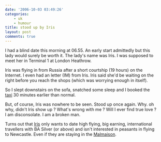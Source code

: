 ```yaml
---
date: '2006-10-03 03:49:26'
categories:
    - uk
    - humour
title: stood up by Iris
layout: post
comments: true
---
```

I had a blind date this morning at 06.55. An early start admittedly but
this lady would surely be worth it. The lady's name was Iris. I was
supposed to meet her in Terminal 1 at London Heathrow.

Iris was flying in from Russia after a short courtship (19 hours) on the
Internet. I even had an letter (IM) from Iris. Iris said she'd be
waiting on the right before you reach the shops (which was worrying
enough in itself).

So I slept downstairs on the sofa, snatched some sleep and I booked the
[taxi](http://www.nbrightside.com/blog/2006/04/03/rude-awakening/) 30
minutes earlier than normal.

But, of course, Iris was nowhere to be seen. Stood up once again. Why.
oh why, didn't Iris show up ? What's wrong with me ? Will I ever find
true love ? I am disconsolate. I am a broken man.

Turns out that [Iris](http://iris.gov.uk/) only wants to date high
flying, big earning, international travellers with BA Silver (or above)
and isn't interested in peasants in flying to Newcastle. Even if they
are staying in the
[Malmaison](http://www.nbrightside.com/blog/2006/03/27/a-cause-for-concern/).
